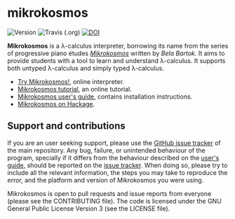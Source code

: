 # mikrokosmos

![Version](https://img.shields.io/badge/version-0.8.1-blue.svg)
![Travis (.org)](https://img.shields.io/travis/mroman42/mikrokosmos.svg)
[![DOI](https://zenodo.org/badge/DOI/10.5281/zenodo.1470226.svg)](https://doi.org/10.5281/zenodo.1470226)


**Mikrokosmos** is a λ-calculus interpreter, borrowing its name from the series of
progressive piano études *[Mikrokosmos](https://www.youtube.com/watch?v=VEsMk3DAzWM)* written by *Bela Bartok*. 
It aims to provide students with a tool to learn and understand λ-calculus. It supports both untyped λ-calculus 
and simply typed λ-calculus.

 * [Try Mikrokosmos!](https://mroman42.github.io/mikrokosmos/), online interpreter.
 * [Mikrokosmos tutorial](https://mroman42.github.io/mikrokosmos/tutorial.html), an online tutorial.
 * [Mikrokosmos user's guide](https://mroman42.github.io/mikrokosmos/userguide.html), contains installation instructions.
 * [Mikrokosmos on Hackage](https://hackage.haskell.org/package/mikrokosmos).

## Support and contributions

If you are an user seeking support, please use the 
[GitHub issue tracker](https://github.com/mroman42/mikrokosmos/issues) 
of the main repository.  Any bug, failure, or unintended behaviour of the program, specially if
it differs from the behaviour described on the [user's guide](https://mroman42.github.io/mikrokosmos/userguide.html),
should be reported on the [issue tracker](https://github.com/mroman42/mikrokosmos/issues).
When doing so, please try to include all the relevant information, the
steps you may take to reproduce the error, and the platform and version
of Mikrokosmos you were using.

Mikrokosmos is open to pull requests and issue reports from everyone
(please see the CONTRIBUTING file).  The code is licensed under the GNU
General Public License Version 3 (see the LICENSE file).
